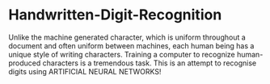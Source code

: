 # Handwritten-Digit-Recognition
Unlike the machine generated character, which is  uniform throughout a document and often uniform between machines, each human being  has a unique style of writing characters. Training a computer to recognize human-produced characters is a tremendous task.
This is an attempt to recognise digits using ARTIFICIAL NEURAL NETWORKS!
